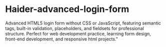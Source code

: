 # Haider-advanced-login-form
Advanced HTML5 login form without CSS or JavaScript, featuring semantic tags, built-in validation, placeholders, and fieldsets for professional structure. Perfect for web development practice, learning form design, front-end development, and responsive html projects."
